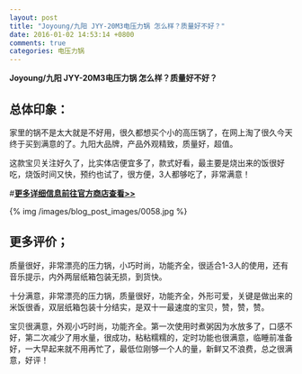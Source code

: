 ```yaml
---
layout: post
title: "Joyoung/九阳 JYY-20M3电压力锅 怎么样？质量好不好？"
date: 2016-01-02 14:53:14 +0800
comments: true
categories: 电压力锅
---
```


**Joyoung/九阳 JYY-20M3电压力锅 怎么样？质量好不好？**

## 总体印象：

家里的锅不是太大就是不好用，很久都想买个小的高压锅了，在网上淘了很久今天终于买到满意的了。九阳大品牌，产品外观精致，质量好，超值。

这款宝贝关注好久了，比实体店便宜多了，款式好看，最主要是烧出来的饭很好吃，烧饭时间又快，预约也试了，很方便，3人都够吃了，非常满意！

#[**更多详细信息前往官方商店查看>>**](http://redirect.simba.taobao.com/rd?w=unionnojs&f=http%3A%2F%2Fai.taobao.com%2Fauction%2Fedetail.htm%3Fe%3Dhshx6RDv6LDuDAZjWhpTWLb0TeKLKSNZ%252FPCKHvvG8k5BWJVBnwmj7tnO073KpEUuesayvrQ7hvkEwiwEAUVRm%252BkhmNFX%252F3dHWvA9v2QHrugIdF8vpPzQmyxkRCTGouB6EXX6xukalL5UjSI%252F7zVT5A%253D%253D%26ptype%3D100010%26from%3Dbasic&k=5ccfdb950740ca16&c=un&b=alimm_0&p=mm_109581374_12296429_46532450)

<!--More-->

{% img /images/blog_post_images/0058.jpg %}

## 更多评价；

质量很好，非常漂亮的压力锅，小巧时尚，功能齐全，很适合1-3人的使用，还有音乐提示，内外两层纸箱包装无损，到货快。

十分满意，非常漂亮的压力锅，质量很好，功能齐全，外形可爱，关键是做出来的米饭很香，双层纸箱包装十分结实，是双十一最速度的宝贝，赞，赞，赞。

宝贝很满意，外观小巧时尚，功能齐全。第一次使用时煮粥因为水放多了，口感不好，第二次减少了用水量，很成功，粘粘糯糯的，定时功能也很满意，临睡前准备好，一大早起来就不用再忙了，最低位刚够一个人的量，新鲜又不浪费，总之很满意，好评！